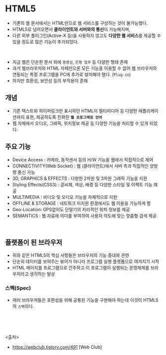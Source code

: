 # HTML5
- 기존의 웹 문서에서는 HTML만으로 웹 서비스를 구성하는 것이 불가능했다.
- HTML5로 넘어오면서 **클라이언트와 서버와의 통신**이 가능해지며,
- 다른 외부 플러그인(Active-X 등)을 사용하지 않고도 **다양한 웹 서비스**를 제공할 수 있을 정도로 많은 기능이 추가되었다.
<br>

- 지금 웹은 단순한 문서 외에 `동영상`, `은행 업무` 등 다양한 형태 존재
- 과거 웹브라우저와 HTML 자체만으론 모든 기능을 이용할 수 없어 웹 브라우저와 연동되는 특정 프로그램을 PC에 추가로 설치해야 했다. (`Plug-in`)
- 하지만 호환성, 보안성 등의 부작용이 존재

## 개념

- 기존 텍스트와 하이퍼링크만 표시하던 HTML이 멀티미디어 등 다양한 애플리케이션까지 표현, 제공하도록 진화한 **`웹 프로그래밍 언어`**
- 웹 자체에서 오디오, 그래픽, 위치정보 제공 등 다양한 기능을 처리할 수 있게 되었다.

## 주요 기능
- Device Access : 카메라, 동작센서 등의 H/W 기능을 웹에서 직접적으로 제어
- CONNECTIVITY(Web Socket) : 웹 (클라이언트)에서 서버 측과 직접적인 양방향 통신 가능
- 3D, GRAPHICS & EFFECTS : 다양한 2차원 및 3차원 그래픽 기능을 지원
- Styling Effects(CSS3) : 글씨체, 색상, 배경 등 다양한 스타일 및 이펙트 기능 제공
- MULTIMEDIA : 비디오 및 오디오 기능을 자체적으로 지원
- OFFLINE & STORAGE : 네트워크 미지원 환경에서도 웹 이용을 가능하게 함
- Geo-Location: GPS없이도 단말기의 지리적인 위치 정보를 제공
- SEMANTICS : 웹 자료에 의미를 부여하여 사용자 의도에 맞는 맞춤형 검색 제공
<BR>
  
## 플랫폼이 된 브라우저
- 위와 같은 HTML5의 핵심 사항들은 브라우저의 기능 증대와 관련
- 단순히 데이터를 보여주는 뷰어가 아니라 프로그램 실행 플랫폼으로 여겨지기 시작
- HTML 페이지를 프로그램으로 간주하고 이 프로그램이 실행되는 운영체제를 브라우저라고 생각하는 발상

### 스펙(Spec)
- 여러 브라우저들은 호환성을 위해 공통된 기능을 구현해야 하는데 이것이 HTML5의 `스펙`이다.

<BR><BR><BR>
  
<출처>
- https://webclub.tistory.com/491 [Web Club]

